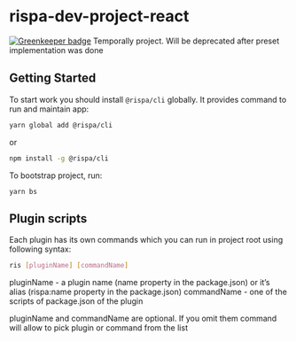 # rispa-dev-project-react

[![Greenkeeper badge](https://badges.greenkeeper.io/rispa-io/rispa-dev-project-react.svg)](https://greenkeeper.io/)
Temporally project. Will be deprecated after preset implementation was done

## Getting Started
To start work you should install `@rispa/cli` globally. It provides command to run and maintain app:

```bash
yarn global add @rispa/cli
```

or

```bash
npm install -g @rispa/cli
```

To bootstrap project, run:
```
yarn bs
```

## Plugin scripts
Each plugin has its own commands which you can run in project root using following syntax:

```bash
ris [pluginName] [commandName]
```
pluginName - a plugin name (name property in the package.json) or it’s alias (rispa:name property in the package.json) commandName - one of the scripts of package.json of the plugin

pluginName and commandName are optional. If you omit them command will allow to pick plugin or command from the list



